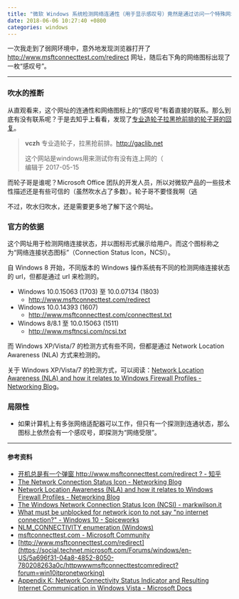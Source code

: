 ```yaml
---
title: "微软 Windows 系统检测网络连通性（用于显示感叹号）竟然是通过访问一个特殊网址来实现的"
date: 2018-06-06 10:27:40 +0800
categories: windows
---
```


一次我走到了弱网环境中，意外地发现浏览器打开了 <http://www.msftconnecttest.com/redirect> 网址，随后右下角的网络图标出现了一枚“感叹号”。

---

<div id="toc"></div>

### 吹水的推断

从直观看来，这个网址的连通性和网络图标上的“感叹号”有着直接的联系。那么到底有没有联系呢？于是去知乎上看看，发现了[专业造轮子拉黑抢前排的轮子哥的回复](https://www.zhihu.com/question/59865134/answer/169818796)。

> **vczh** 专业造轮子，拉黑抢前排。http://gaclib.net
> 
> 这个网站是windows用来测试你有没有连上网的（  
> 编辑于 2017-05-15

而轮子哥是谁呢？Microsoft Office 团队的开发人员，所以对微软产品的一些技术性描述还是有些可信的（虽然吹水占了多数）。轮子哥不要怪我啊（逃

不过，吹水归吹水，还是需要更多地了解下这个网址。

### 官方的依据

这个网址用于检测网络连接状态，并以图标形式展示给用户。而这个图标称之为“网络连接状态图标”（Connection Status Icon，NCSI）。

自 Windows 8 开始，不同版本的 Windows 操作系统有不同的检测网络连接状态的 url，但都是通过 url 来检测的。

- Windows 10.0.15063 (1703) 至 10.0.07134 (1803)
    - <http://www.msftconnecttest.com/redirect>
- Windows 10.0.14393 (1607)
    - <http://www.msftconnecttest.com/connecttest.txt>
- Windows 8/8.1 至 10.0.15063 (1511)
    - <http://www.msftncsi.com/ncsi.txt>

而 Windows XP/Vista/7 的检测方式有些不同，但都是通过 Network Location Awareness (NLA) 方式来检测的。

关于 Windows XP/Vista/7 的检测方式，可以阅读：[Network Location Awareness (NLA) and how it relates to Windows Firewall Profiles - Networking Blog](https://blogs.technet.microsoft.com/networking/2010/09/08/network-location-awareness-nla-and-how-it-relates-to-windows-firewall-profiles/)。

### 局限性

- 如果计算机上有多张网络适配器可以工作，但只有一个探测到连通状态，那么图标上依然会有一个感叹号，即探测为“网络受限”。

---

#### 参考资料

- [开机总是有一个弹窗 http://www.msftconnecttest.com/redirect ? - 知乎](https://www.zhihu.com/question/59865134)
- [The Network Connection Status Icon - Networking Blog](https://blogs.technet.microsoft.com/networking/2012/12/20/the-network-connection-status-icon/)
- [Network Location Awareness (NLA) and how it relates to Windows Firewall Profiles - Networking Blog](https://blogs.technet.microsoft.com/networking/2010/09/08/network-location-awareness-nla-and-how-it-relates-to-windows-firewall-profiles/)
- [The Windows Network Connection Status Icon (NCSI) - markwilson.it](http://www.markwilson.co.uk/blog/2017/05/windows-network-connection-status-icon-ncsi.htm)
- [What must be unblocked for network icon to not say "no internet connection?" - Windows 10 - Spiceworks](https://community.spiceworks.com/topic/1644424-what-must-be-unblocked-for-network-icon-to-not-say-no-internet-connection?page=1#entry-5876238)
- [NLM_CONNECTIVITY enumeration (Windows)](https://msdn.microsoft.com/en-us/library/windows/desktop/aa370795%28v=vs.85%29.aspx?f=255&MSPPError=-2147217396)
- [msftconnecttest.com - Microsoft Community](https://answers.microsoft.com/en-us/windows/forum/windows_10-networking/msftconnecttestcom/54cd5060-dbd3-4c82-b958-1a8706184a88?auth=1)
- [http://www.msftconnecttest.com/redirect](https://social.technet.microsoft.com/Forums/windows/en-US/5a696f31-04a8-4852-8050-780208263a0c/httpwwwmsftconnecttestcomredirect?forum=win10itpronetworking)
- [Appendix K: Network Connectivity Status Indicator and Resulting Internet Communication in Windows Vista - Microsoft Docs](https://docs.microsoft.com/en-us/previous-versions/windows/it-pro/windows-vista/cc766017(v=ws.10))

